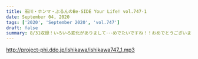 ```yaml
---
title: 石川・ホンマ・ぶるんのBe-SIDE Your Life! vol.747-1
date: September 04, 2020
tags: ['2020', 'September 2020', 'vol.747']
draft: false
summary: 8/31収録！いろいろ変化がありまして･･･めでたいですね！！おめでとうございます！！
---
```


http://project-phi.ddo.jp/ishikawa/ishikawa747_1.mp3
